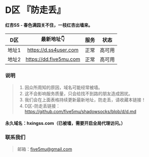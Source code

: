 # D区 『防走丢』

#### 红杏SS - 春色满园关不住，一枝红杏出墙来。

| D区 | 最新地址👇 | 服务 | 状态 |
| :----: | :----: | :----: | :----: |
| 地址1 | https://d.ss4user.com | 正常 | 高可用 | 
| 地址2 | https://dd.five5mu.com | 正常 | 高可用 | 

### 说明

> 1. 因众所周知的原因，域名可能经常被墙。
> 2. 这不会影响服务质量，只会给找不到路的朋友造成困扰。
> 3. 我们会在上面表格持续更新最新地址，防走丢，请收藏本链接！
> 4. D区-防走丢链接：https://github.com/five5mu/shadowsocks/blob/d/d.md

#### 永久域名：hxingss.com（已被墙，需要开启全局代理访问。）

### 联系我们

> 邮箱：five5mu@gmail.com
